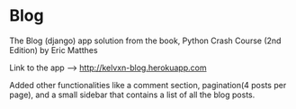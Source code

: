 # Blog
The Blog (django) app solution from the book, Python Crash Course (2nd Edition) by Eric Matthes

Link to the app --> http://kelvxn-blog.herokuapp.com

Added other functionalities like a comment section, pagination(4 posts per page), and a small sidebar that contains a list of all the blog posts.

